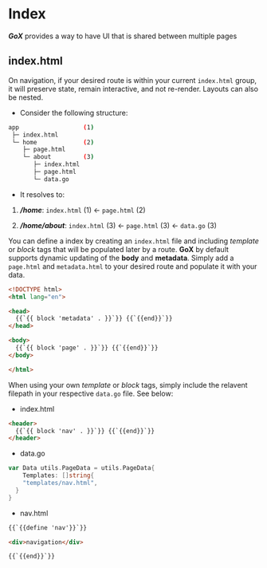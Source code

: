 # Index

*__GoX__* provides a way to have UI that is shared between multiple pages

## index.html

On navigation, if your desired route is within your current `index.html` group, it will preserve state, remain interactive, and not re-render. Layouts can also be nested.


* Consider the following structure:
```bash
app                  (1)
 ├─ index.html       
 └─ home             (2)
    ├─ page.html     
    └─ about         (3)
       ├─ index.html 
       ├─ page.html  
       └─ data.go    
```

- It resolves to:

1. *__/home__*: `index.html` (1) &larr; `page.html` (2)

2. *__/home/about__*: `index.html` (3) &larr; `page.html` (3) &larr; `data.go` (3)

You can define a index by creating an `index.html` file and including *template* or *block* tags that will be populated later by a route. __GoX__ by default supports dynamic updating of the __body__ and __metadata__. Simply add a `page.html` and `metadata.html` to your desired route and populate it with your data.

```html
<!DOCTYPE html>
<html lang="en">

<head>
  {{`{{ block 'metadata' . }}`}} {{`{{end}}`}}
</head>

<body>
  {{`{{ block 'page' . }}`}} {{`{{end}}`}}
</body>

</html>
```



When using your own *template* or *block* tags, simply include the relavent filepath in your respective `data.go` file. See below:


- index.html
```html
<header>
  {{`{{ block 'nav' . }}`}} {{`{{end}}`}}
</header>
```

- data.go
```go
var Data utils.PageData = utils.PageData{
	Templates: []string{
  	"templates/nav.html",
  }
}
```

- nav.html
```html
{{`{{define 'nav'}}`}}

<div>navigation</div>

{{`{{end}}`}}
```